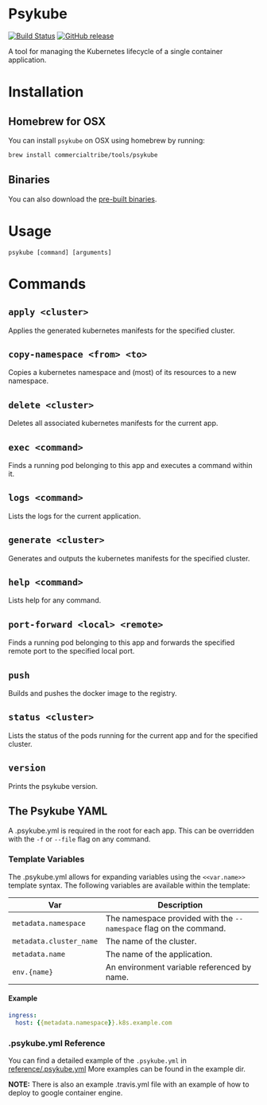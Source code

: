 # Psykube
[![Build Status](https://travis-ci.org/CommercialTribe/psykube.svg?branch=master)](https://travis-ci.org/CommercialTribe/psykube)
[![GitHub release](https://img.shields.io/github/release/CommericalTribe/psykube.svg)](https://github.com/CommercialTribe/psykube/releases)

A tool for managing the Kubernetes lifecycle of a single container application.

# Installation

## Homebrew for OSX
You can install `psykube` on OSX using homebrew by running:

```sh
brew install commercialtribe/tools/psykube
```

## Binaries
You can also download the [pre-built binaries](https://github.com/CommercialTribe/psykube/releases).

# Usage
`psykube [command] [arguments]`

# Commands

## `apply <cluster>`
Applies the generated kubernetes manifests for the specified cluster.

## `copy-namespace <from> <to>`
Copies a kubernetes namespace and (most) of its resources to a new namespace.

## `delete <cluster>`
Deletes all associated kubernetes manifests for the current app.

## `exec <command>`
Finds a running pod belonging to this app and executes a command within it.

## `logs <command>`
Lists the logs for the current application.

## `generate <cluster>`
Generates and outputs the kubernetes manifests for the specified cluster.

## `help <command>`
Lists help for any command.

## `port-forward <local> <remote>`
Finds a running pod belonging to this app and forwards the specified remote port to the specified local port.

## `push`
Builds and pushes the docker image to the registry.    

## `status <cluster>`
Lists the status of the pods running for the current app and for the specified cluster.

## `version`
Prints the psykube version.

## The Psykube YAML

A .psykube.yml is required in the root for each app. This can be overridden with
the `-f` or `--file` flag on any command.

### Template Variables
The .psykube.yml allows for expanding variables using the `<<var.name>>` template syntax. The
following variables are available within the template:

| Var | Description
|---|---
| `metadata.namespace` | The namespace provided with the `--namespace` flag on the command.
| `metadata.cluster_name` | The name of the cluster.
| `metadata.name` | The name of the application.
| `env.{name}` | An environment variable referenced by name.

#### Example

```yaml
ingress:
  host: {{metadata.namespace}}.k8s.example.com
```

### .psykube.yml Reference
You can find a detailed example of the `.psykube.yml` in [reference/.psykube.yml](./reference/.psykube.yml)
More examples can be found in the example dir.

**NOTE:** There is also an example .travis.yml file with an example of how to deploy to google container engine.
